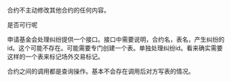 合约不主动修改其他合约的任何内容。

是否可行呢




申请基金会处理纠纷提供一个接口。接口中需要说明，合约名，表名，产生纠纷的id。这个可能不存在。可能需要专门创建一个表。单独处理纠纷id。看来确实需要这样的一个表来标记场外交易标记。

合约之间的调用都是查询操作。基本不会存在调用后对方写表的情况。